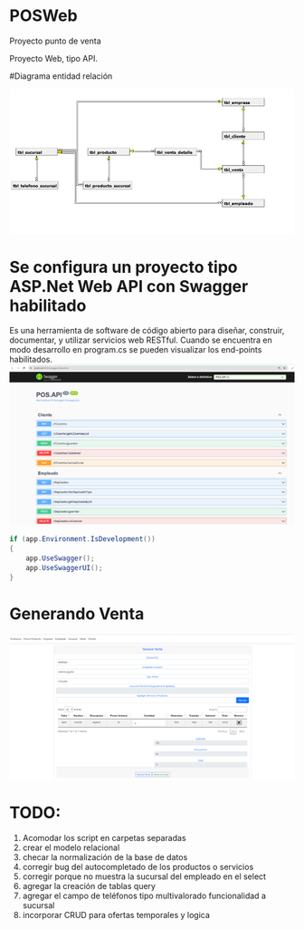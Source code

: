 # POSWeb
Proyecto punto de venta

Proyecto Web, tipo API.

#Diagrama entidad relación

 <img src="Images/e-r-1.PNG" alt="Logo">

# Se configura un proyecto tipo ASP.Net Web API con Swagger habilitado
Es una herramienta de software de código abierto para diseñar, construir, documentar, y utilizar servicios web RESTful.
Cuando se encuentra en modo desarrollo en program.cs se pueden visualizar los end-points habilitados.
<img src="Images/api.PNG" alt="Logo">

```csharp
if (app.Environment.IsDevelopment())
{
    app.UseSwagger();
    app.UseSwaggerUI();
}
```

# Generando Venta
<img src="Images/venta.PNG" alt="Logo">

# TODO:
1) Acomodar los script en carpetas separadas
2) crear el modelo relacional
3) checar la normalización de la base de datos
4) corregir bug del autocompletado de los productos o servicios
5) corregir porque no muestra la sucursal del empleado en el select
6) agregar la creación de tablas query
7) agregar el campo de teléfonos tipo multivalorado funcionalidad a sucursal
9) incorporar CRUD para ofertas temporales y logica
